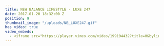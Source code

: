 ```yaml
---
title: NEW BALANCE LIFESTYLE - LUXE 247
date: 2017-01-20 18:32:00 Z
position: 9
thumbnail_image: "/uploads/NB_LUXE247.gif"
has_video: true
video_embeds:
  - <iframe src="https://player.vimeo.com/video/199194432?title=0&byline=0&portrait=0" width="1280" height="2276" frameborder="0 webkitallowfullscreen mozallowfullscreen allowfullscreen></iframe>
---
```

